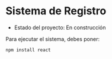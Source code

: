 <H1> Sistema de Registro</H1>

- Estado del proyecto: En construcción

Para ejecutar el sistema, debes poner:

``` npm install react ```
